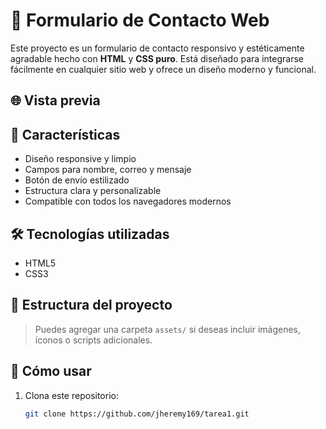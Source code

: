 # 📨 Formulario de Contacto Web

Este proyecto es un formulario de contacto responsivo y estéticamente agradable hecho con **HTML** y **CSS puro**. Está diseñado para integrarse fácilmente en cualquier sitio web y ofrece un diseño moderno y funcional.

## 🌐 Vista previa 



## 🚀 Características

- Diseño responsive y limpio
- Campos para nombre, correo y mensaje
- Botón de envío estilizado
- Estructura clara y personalizable
- Compatible con todos los navegadores modernos

## 🛠️ Tecnologías utilizadas

- HTML5
- CSS3

## 📁 Estructura del proyecto


> Puedes agregar una carpeta `assets/` si deseas incluir imágenes, íconos o scripts adicionales.

## 🧪 Cómo usar

1. Clona este repositorio:
   ```bash
   git clone https://github.com/jheremy169/tarea1.git
